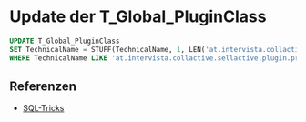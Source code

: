 # Update der T_Global_PluginClass

```sql
UPDATE T_Global_PluginClass
SET TechnicalName = STUFF(TechnicalName, 1, LEN('at.intervista.collactive.sellactive.plugin.provi.'), 'at.intervista.collactive.commission.plugin.')
WHERE TechnicalName LIKE 'at.intervista.collactive.sellactive.plugin.provi.%';
```

## Referenzen
- [SQL-Tricks](c66r.md)
